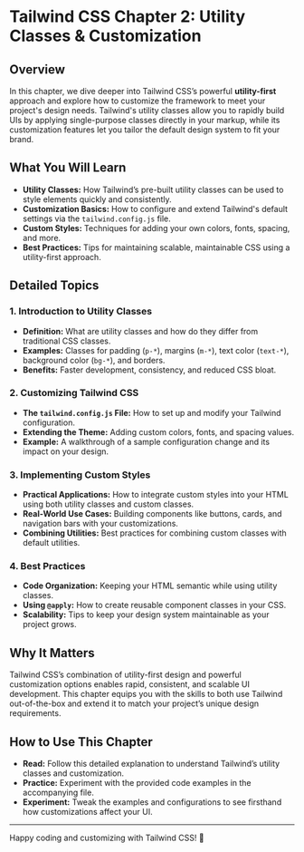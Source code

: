 # Tailwind CSS Chapter 2: Utility Classes & Customization

## Overview
In this chapter, we dive deeper into Tailwind CSS’s powerful **utility-first** approach and explore how to customize the framework to meet your project's design needs. Tailwind's utility classes allow you to rapidly build UIs by applying single-purpose classes directly in your markup, while its customization features let you tailor the default design system to fit your brand.

## What You Will Learn
- **Utility Classes:** How Tailwind’s pre-built utility classes can be used to style elements quickly and consistently.
- **Customization Basics:** How to configure and extend Tailwind's default settings via the `tailwind.config.js` file.
- **Custom Styles:** Techniques for adding your own colors, fonts, spacing, and more.
- **Best Practices:** Tips for maintaining scalable, maintainable CSS using a utility-first approach.

## Detailed Topics
### 1. Introduction to Utility Classes
- **Definition:** What are utility classes and how do they differ from traditional CSS classes.
- **Examples:** Classes for padding (`p-*`), margins (`m-*`), text color (`text-*`), background color (`bg-*`), and borders.
- **Benefits:** Faster development, consistency, and reduced CSS bloat.

### 2. Customizing Tailwind CSS
- **The `tailwind.config.js` File:** How to set up and modify your Tailwind configuration.
- **Extending the Theme:** Adding custom colors, fonts, and spacing values.
- **Example:** A walkthrough of a sample configuration change and its impact on your design.

### 3. Implementing Custom Styles
- **Practical Applications:** How to integrate custom styles into your HTML using both utility classes and custom classes.
- **Real-World Use Cases:** Building components like buttons, cards, and navigation bars with your customizations.
- **Combining Utilities:** Best practices for combining custom classes with default utilities.

### 4. Best Practices
- **Code Organization:** Keeping your HTML semantic while using utility classes.
- **Using `@apply`:** How to create reusable component classes in your CSS.
- **Scalability:** Tips to keep your design system maintainable as your project grows.

## Why It Matters
Tailwind CSS’s combination of utility-first design and powerful customization options enables rapid, consistent, and scalable UI development. This chapter equips you with the skills to both use Tailwind out-of-the-box and extend it to match your project’s unique design requirements.

## How to Use This Chapter
- **Read:** Follow this detailed explanation to understand Tailwind’s utility classes and customization.
- **Practice:** Experiment with the provided code examples in the accompanying file.
- **Experiment:** Tweak the examples and configurations to see firsthand how customizations affect your UI.

---

Happy coding and customizing with Tailwind CSS! 🚀
